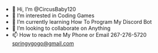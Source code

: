 - 👋 Hi, I’m @CircusBaby120
- 👀 I’m interested in Coding Games
- 🌱 I’m currently learning How To Program My Discord Bot
- 💞️ I’m looking to collaborate on Anything
- 📫 How to reach me My Phone or Email 267-276-5720
springygogo@gmail.com

<!---
CircusBaby120/CircusBaby120 is a ✨ special ✨ repository because its `README.md` (this file) appears on your GitHub profile.
You can click the Preview link to take a look at your changes.
--->
